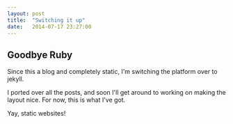 ```yaml
---
layout: post
title:  "Switching it up"
date:   2014-07-17 23:27:00
---
```


## Goodbye Ruby

Since this a blog and completely static, I'm switching the platform over to jekyll.

I ported over all the posts, and soon I'll get around to working on making the layout nice.
For now, this is what I've got.

Yay, static websites!
